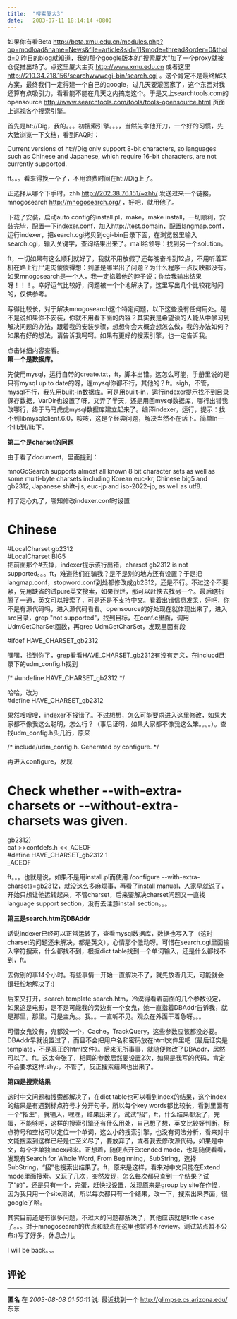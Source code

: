 ```yaml
---
title:  "搜索厦大3"
date:   2003-07-11 18:14:14 +0800
---
```


如果你有看Beta http://beta.xmu.edu.cn/modules.php?op=modload&name=News&file=article&sid=11&mode=thread&order=0&thold=0 昨日的blog就知道，我的那个google版本的“搜索厦大”加了一个proxy就被仓促推出场了。点这里厦大主页 http://www.xmu.edu.cn 或者这里 http://210.34.218.156/searchwwwcgi-bin/search.cgi 。这个肯定不是最终解决方案，最终我们一定得建一个自己的google，过几天要滚回家了，这个东西对我还算有点吸引力，看看能不能在几天之内搞定这个。于是又上searchtools.com的opensource http://www.searchtools.com/tools/tools-opensource.html 页面上巡视各个搜索引擎。  

首先是ht://Dig，我的。。。初搜索引擎。。。，当然先拿他开刀，一个好的习惯，先大致浏览一下文档，看到FAQ时：  

Current versions of ht://Dig only support 8-bit characters, so languages such as Chinese and Japanese, which require 16-bit characters, are not currently supported.  

ft。。。看来得换一个了，不用浪费时间在ht://Dig上了。  

正选择从哪个下手时，zhh http://202.38.76.151/~zhh/ 发送过来一个链接，mnogosearch http://mnogosearch.org/ ，好吧，就用他了。  

下载了安装，启动auto config的install.pl，make，make install，一切顺利，安装完毕，配置一下indexer.conf，加入http://test.domain，配置langmap.conf，运行indexer，把search.cgi拷贝到cgi-bin目录下面，在浏览器里输入search.cgi，输入关键字，查询结果出来了。mail给领导：找到另一个solution。  

ft，一切如果有这么顺利就好了，我就不用放假了还每晚奋斗到12点，不用听着耳机在路上行尸走肉傻傻得想：到底是哪里出了问题？为什么程序一点反映都没有。如果mnogosearch是一个人，我一定掐着他的脖子说：你给我输出结果呀！！！。幸好运气比较好，问题被一个个地解决了，这里写出几个比较花时间的，仅供参考。  

写得比较长，对于解决mnogosearch这个特定问题，以下这些没有任何用处。是不是说如果你不安装，你就不用看下面的内容？其实我是希望读的人能从中学习到解决问题的办法，跟着我的安装步骤，想想你会大概会想怎么做，我的办法如何？如果有好的想法，请告诉我呵呵。如果有更好的搜索引擎，也一定告诉我。  

点击详细内容查看。  
**第一个是数据库。**  

先使用mysql，运行自带的create.txt，ft，脚本出错。这怎么可能，手册里说的是只有mysql up to date的呀，连mysql你都不行，其他的？ft。sigh，不管，mysql不行，我先用built-in数据库。可是用built-in，运行indexer提示找不到目录保存数据，VarDir也设置了呀，又弄了半天，还是用回mysql数据库，哪行出错我改哪行，终于马马虎虎mysql数据库建立起来了。编译indexer，运行，提示：找不到libmysqlclient.6.0，咳咳，这是个经典问题，解决当然不在话下。简单ln一个lib到/lib下。  

**第二个是charset的问题**  

由于看了document，里面提到：  

mnoGoSearch supports almost all known 8 bit character sets as well as some multi-byte charsets including Korean euc-kr, Chinese big5 and gb2312, Japanese shift-jis, euc-jp and iso-2022-jp, as well as utf8.   

打了定心丸了，哪知修改indexer.conf时设置  
# Chinese  
#LocalCharset gb2312  
#LocalCharset BIG5  
把前面那个#去掉，indexer提示该行出错，charset gb2312 is not supported。。。ft，难道他们在骗我？是不是别的地方还有设置？于是把langmap.conf，stopword.conf到处都修改成gb2312，还是不行。不过这个不要紧，先用缺省的试pure英文搜索，如果很烂，那可以赶快去找另一个。最后瞎折腾了一通，英文可以搜索了，可是还是不支持中文。看着出错信息发呆，好吧，你不是有源代码吗，进入源代码看看。opensource的好处现在就体现出来了，进入src目录，grep "not supported"，找到目标，在conf.c里面，调用UdmGetCharSet函数，再grep UdmGetCharSet，发现里面有段  

#ifdef HAVE_CHARSET_gb2312  

嘿嘿，找到你了，grep看看HAVE_CHARSET_gb2312有没有定义，在inclucd目录下的udm_config.h找到  

/* #undefine HAVE_CHARSET_gb2312 */  

哈哈，改为  
#define HAVE_CHARSET_gb2312  

果然嗖嗖嗖，indexer不报错了。不过想想，怎么可能要求进入这里修改，如果大家都不像我这么聪明，怎么行？（事后证明，如果大家都不像我这么笨。。。。）。查找udm_config.h头几行，原来  

/* include/udm_config.h. Generated by configure. */  

再进入configure，发现  
# Check whether --with-extra-charsets or --without-extra-charsets was given.  
gb2312)  
cat >>confdefs.h <<\_ACEOF  
#define HAVE_CHARSET_gb2312 1  
_ACEOF  

ft。。。也就是说，如果不是用install.pl而使用./configure --with-extra-charsets=gb2312，就没这么多麻烦事，再看了install manual，人家早就说了，开始只想让他运转起来，不管charset，后来要解决charset问题又一直找language support section，没有去注意install section。。。  

**第三是search.htm的DBAddr**  

话说indexer已经可以正常运转了，查看mysql数据库，数据也写入了（这时charset的问题还未解决，都是英文），心情那个激动呀。可惜在search.cgi里面输入字符搜索，什么都找不到，根据dict table找到一个单词输入，还是什么都找不到，ft。  

去做别的事14个小时。有些事情一开始一直解决不了，就先放着几天，可能就会很轻松地解决了:)  

后来又打开，search template search.htm，冷漠得看着前面的几个参数设定，如果这是电影，是不是可能我的旁边有一个女鬼，她一直指着DBAddr告诉我，就是那里，那里。可是主角。。我。。一直听不见。观众在外面干着急呀。。。  

可惜女鬼没有，鬼都没一个，Cache，TrackQuery，这些参数应该都没必要。DBAddr早就设置过了，而且不会把用户名和密码放在html文件里吧（最后证实是template，不是真正的html文件）。后来无所事事，就随便修改了DBAddr，居然可以了。ft。这太夸张了，相同的参数居然要设置2次，如果是我写的代码，肯定不会要求这样:shy:，不管了，反正搜索结果也出来了。  

**第四是搜索结果**  

这时中文问题和搜索都解决了，在dict table也可以看到index的结果，这个index的结果是有遇到标点符号才分开句子，所以每个key words都比较长，看到里面有一个“招生”，就输入，嘿嘿，结果出来了，试试“招”，ft，什么结果都没了，完蛋，不能够吧，这样的搜索引擎还有什么用处，自己想了想，英文比较好判断，标点符号和空格可以定位一个单词，这么小的搜索引擎，也没有词法分析，看来对中文能搜索到这样已经是仁至义尽了，要放弃了，或者我去修改源代码，如果是中文，每个字单独index起来。正想着，随便点开Extended mode，也是随便看看，发现有Search for Whole Word, From Beginning，SubString，选择SubString，“招”也搜索出结果了。ft，原来是这样，看来对中文只能在Extend mode里面搜索。又玩了几次，突然发现，怎么每次都只查到一个结果？试了“的”，还是只有一个，完蛋，赶快找设置，发现原来是group by site在作怪，因为我只用一个site测试，所以每次都只有一个结果，改一下，搜索出来界面，很google了哈。  

其实目前还是有很多问题，不过大的问题都解决了，其他应该就是little case了。。。对于mnogosearch的优点和缺点在这里也暂时不review。测试站点暂不公布:)写了好多，休息会儿。  

I will be back。。。  


## 评论

*****
**匿名** 在 *2003-08-08 01:50:11* 说: 最近找到一个 http://glimpse.cs.arizona.edu/ 东东

